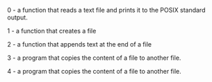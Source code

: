 
0 - a function that reads a text file and prints it to the POSIX standard output.

1 - a function that creates a file

2 - a function that appends text at the end of a file

3 - a program that copies the content of a file to another file.

4 - a program that copies the content of a file to another file.
